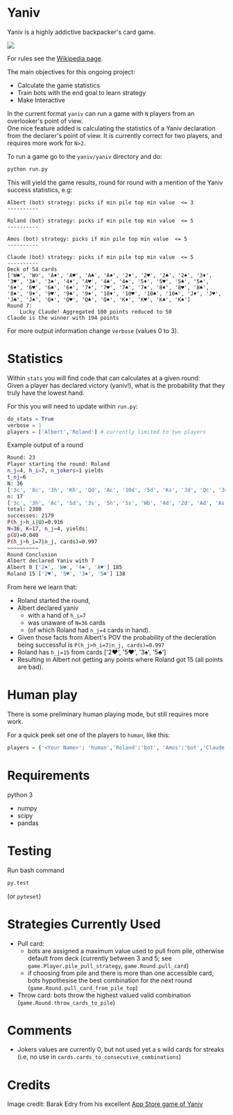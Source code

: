 # Yaniv
Yaniv is a highly addictive backpacker's card game. 

![](https://pbs.twimg.com/profile_images/1265531457/kaka_400x400.png)

For rules see the [Wikipedia page](https://en.wikipedia.org/wiki/Yaniv_(card_game)).


The main objectives for this ongoing project:     
* Calculate the game statistics
* Train bots with the end goal to learn strategy
* Make Interactive


In the current format `yaniv` can run a game with `N` players from an overlooker's point of view.  
One nice feature added is calculating the statistics of a Yaniv declaration from the declarer's point of view. 
It is currently correct for two players, and requires more work for `N>2`.

To run a game go to the `yaniv/yaniv` directory and do:
```bash
python run.py
```

This will yield the game results, round for round with a mention of the Yaniv success statistics, e.g:

```
Albert (bot) strategy: picks if min pile top min value  <= 3
----------

Roland (bot) strategy: picks if min pile top min value  <= 5
----------

Amos (bot) strategy: picks if min pile top min value  <= 5
----------

Claude (bot) strategy: picks if min pile top min value  <= 5
----------
Deck of 54 cards
['W☻', 'W☺', 'A♦', 'A♥', 'A♣', 'A♠', '2♦', '2♥', '2♣', '2♠', '3♦', '3♥', '3♣', '3♠', '4♦', '4♥', '4♣', '4♠', '5♦', '5♥', '5♣', '5♠', '6♦', '6♥', '6♣', '6♠', '7♦', '7♥', '7♣', '7♠', '8♦', '8♥', '8♣', '8♠', '9♦', '9♥', '9♣', '9♠', '10♦', '10♥', '10♣', '10♠', 'J♦', 'J♥', 'J♣', 'J♠', 'Q♦', 'Q♥', 'Q♣', 'Q♠', 'K♦', 'K♥', 'K♣', 'K♠']
Round 7:
	Lucky Claude! Aggregated 100 points reduced to 50
Claude is the winner with 194 points
```

For more output information change `verbose` (values 0 to 3).


# Statistics
Within `stats` you will find code that can calculates at a given round:  
Given a player has declared victory (yaniv!), what is the probability 
that they truly have the lowest hand.

For this you will need to update within `run.py`:
```python
do_stats = True
verbose = 1
players = ['Albert','Roland'] # currently limited to two players
```

Example output of a round 

```bash
Round: 23
Player starting the round: Roland
n_j=4, h_i=7, n_jokers=1 yields
t_nj=6
N: 36
['3c', '8c', '3h', 'Kh', 'Qd', 'Ac', '10d', '5d', 'Ks', 'Jd', 'Qc', '3s', 'Qs', 'Kd', '5h', '8h', '5s', 'Wb', '4d', '10c', '2d', 'Ad', '9h', 'As', '4h', 'Jc', 'Kc', '7d', '7c', '4c', '2c', '2h', '6d', '6c', '3d', '10s']
n: 17
['3c', '3h', 'Ac', '5d', '3s', '5h', '5s', 'Wb', '4d', '2d', 'Ad', 'As', '4h', '4c', '2c', '2h', '3d']
total: 2380
successes: 2179
P(h_j>h_i|U)=0.916
N=36, K=17, n_j=4, yields:
p(U)=0.040
P(h_j>h_i=7|n_j, cards)=0.997
~~~~~~~~~~
Round Conclusion
Albert declared Yaniv with 7
Albert 0 ['2♠', 'W☻', '4♠', 'A♥'] 185
Roland 15 ['2♥', '5♥', '3♠', '5♣'] 138
```

From here we learn that:
* Roland started the round,
* Albert declared yaniv
  * with a hand of `h_i=7`
  * was unaware of `N=36` cards 
  * (of which Roland had `n_j=4` cards in hand).
 * Given those facts from Albert's POV the probability of the decleration being successful is `P(h_j>h_i=7|n_j, cards)=0.997`
 * Roland has `h_j=15` from cards ['2♥', '5♥', '3♠', '5♣']
 * Resulting in Albert not getting any points where Roland got 15 (all points are bad).


# Human play

There is some preliminary human playing mode, but still requires more work. 

For a quick peek set one of the players to `human`, like this:
```python
players = {'<Your Name>': 'human','Roland':'bot', 'Amos':'bot','Claude':'bot'}
```


# Requirements 
python 3

* numpy 
* scipy  
* pandas

# Testing
Run bash command 
```bash
py.test
```
(or `pyteset`)

# Strategies Currently Used
* Pull card: 
    * bots are assigned a maximum value used to pull from pile, otherwise default from deck (currently between 3 and 5; see `game.Player.pile_pull_strategy`, `game.Round.pull_card`)
    * if choosing from pile and there is more than one accessible card, bots hypothesise the best combination for the next round (`game.Round.pull_card_from_pile_top`)
* Throw card: bots throw the highest valued valid combination (`game.Round.throw_cards_to_pile`)
  

# Comments
* Jokers values are currently 0, but not used yet a s wild cards for streaks (i.e, no use in `cards.cards_to_consecutive_combinations`)

# Credits 
Image credit: Barak Edry from his excellent [App Store game of Yaniv](https://itunes.apple.com/gb/app/yaniv/id397614908?mt=8)
